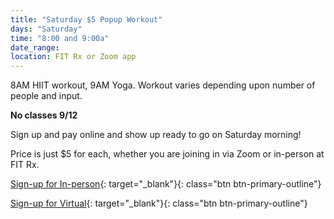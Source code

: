 ```yaml
---
title: "Saturday $5 Popup Workout"
days: "Saturday"
time: "8:00 and 9:00a"
date_range:
location: FIT Rx or Zoom app
---
```

8AM HIIT workout, 9AM Yoga. Workout varies depending upon number of people and input.

**No classes 9/12**

Sign up and pay online and show up ready to go on Saturday morning!

Price is just $5 for each, whether you are joining in via Zoom or in-person at FIT Rx.

[Sign-up for In-person](https://app.acuityscheduling.com/schedule.php?owner=16546307&appointmentType=14884755){: target="_blank"}{: class="btn btn-primary-outline"}

[Sign-up for Virtual](https://app.acuityscheduling.com/schedule.php?owner=16546307&appointmentType=13808651){: target="_blank"}{: class="btn btn-primary-outline"}